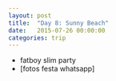 ```yaml
---
layout: post
title:  "Day 8: Sunny Beach"
date:   2015-07-26 00:00:00
categories: trip
---
```

* fatboy slim party
* [fotos festa whatsapp]
